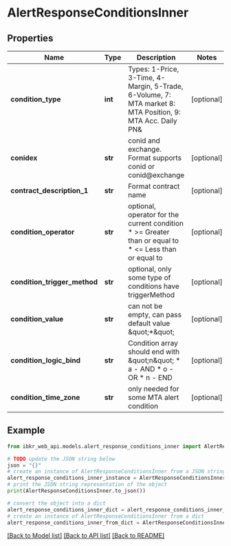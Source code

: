 # AlertResponseConditionsInner


## Properties

Name | Type | Description | Notes
------------ | ------------- | ------------- | -------------
**condition_type** | **int** | Types: 1-Price, 3-Time, 4-Margin, 5-Trade, 6-Volume, 7: MTA market 8: MTA Position, 9: MTA Acc. Daily PN&amp;  | [optional] 
**conidex** | **str** | conid and exchange. Format supports conid or conid@exchange | [optional] 
**contract_description_1** | **str** | Format contract name | [optional] 
**condition_operator** | **str** | optional, operator for the current condition   * &gt;&#x3D; Greater than or equal to   * &lt;&#x3D; Less than or equal to  | [optional] 
**condition_trigger_method** | **str** | optional, only some type of conditions have triggerMethod | [optional] 
**condition_value** | **str** | can not be empty, can pass default value \&quot;*\&quot; | [optional] 
**condition_logic_bind** | **str** | Condition array should end with \&quot;n\&quot;   * a - AND   * o - OR   * n - END  | [optional] 
**condition_time_zone** | **str** | only needed for some MTA alert condition | [optional] 

## Example

```python
from ibkr_web_api.models.alert_response_conditions_inner import AlertResponseConditionsInner

# TODO update the JSON string below
json = "{}"
# create an instance of AlertResponseConditionsInner from a JSON string
alert_response_conditions_inner_instance = AlertResponseConditionsInner.from_json(json)
# print the JSON string representation of the object
print(AlertResponseConditionsInner.to_json())

# convert the object into a dict
alert_response_conditions_inner_dict = alert_response_conditions_inner_instance.to_dict()
# create an instance of AlertResponseConditionsInner from a dict
alert_response_conditions_inner_from_dict = AlertResponseConditionsInner.from_dict(alert_response_conditions_inner_dict)
```
[[Back to Model list]](../README.md#documentation-for-models) [[Back to API list]](../README.md#documentation-for-api-endpoints) [[Back to README]](../README.md)


